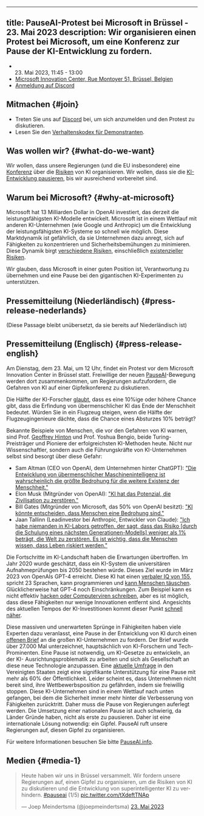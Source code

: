 

---
title: PauseAI-Protest bei Microsoft in Brüssel - 23. Mai 2023
description: Wir organisieren einen Protest bei Microsoft, um eine Konferenz zur Pause der KI-Entwicklung zu fordern.
---

<script>
    import WidgetConsent from '$lib/components/widget-consent/WidgetConsent.svelte'
</script>

- 23. Mai 2023, 11:45 - 13:00
- [Microsoft Innovation Center, Rue Montoyer 51, Brüssel, Belgien](https://goo.gl/maps/bvLbHDt61eSfpZV28?coh=178571&entry=tt)
- [Anmeldung auf Discord](https://discord.gg/2XXWXvErfA?event=1105793166927470592)

## Mitmachen {#join}

- Treten Sie uns auf [Discord](https://discord.gg/2XXWXvErfA?event=1105793166927470592) bei, um sich anzumelden und den Protest zu diskutieren.
- Lesen Sie den [Verhaltenskodex für Demonstranten](/protesters-code-of-conduct).

## Was wollen wir? {#what-do-we-want}

Wir wollen, dass unsere Regierungen (und die EU insbesondere) eine [Konferenz](/summit) über die [Risiken](/risks) von KI organisieren.
Wir wollen, dass sie die [KI-Entwicklung pausieren](/proposal), bis wir ausreichend vorbereitet sind.

## Warum bei Microsoft? {#why-at-microsoft}

Microsoft hat 13 Milliarden Dollar in OpenAI investiert, das derzeit die leistungsfähigsten KI-Modelle entwickelt.
Microsoft ist in einem Wettlauf mit anderen KI-Unternehmen (wie Google und Anthropic) um die Entwicklung der leistungsfähigsten KI-Systeme so schnell wie möglich.
Diese Marktdynamik ist gefährlich, da sie Unternehmen dazu anregt, sich auf Fähigkeiten zu konzentrieren und Sicherheitsbemühungen zu minimieren.
Diese Dynamik birgt [verschiedene Risiken](/risks), einschließlich [existenzieller Risiken](/xrisk).

Wir glauben, dass Microsoft in einer guten Position ist, Verantwortung zu übernehmen und eine Pause bei den gigantischen KI-Experimenten zu unterstützen.

## Pressemitteilung (Niederländisch) {#press-release-nederlands}

(Diese Passage bleibt unübersetzt, da sie bereits auf Niederländisch ist)

## Pressemitteilung (Englisch) {#press-release-english}

Am Dienstag, dem 23. Mai, um 12 Uhr, findet ein Protest vor dem Microsoft Innovation Center in Brüssel statt. Freiwillige der neuen [PauseAI](http://pauseai.info)-Bewegung werden dort zusammenkommen, um Regierungen aufzufordern, die Gefahren von KI auf einer Gipfelkonferenz zu diskutieren.

Die Hälfte der KI-Forscher [glaubt](https://aiimpacts.org/2022-expert-survey-on-progress-in-ai/), dass es eine 10%ige oder höhere Chance gibt, dass die Erfindung von übermenschlicher KI das Ende der Menschheit bedeutet. Würden Sie in ein Flugzeug steigen, wenn die Hälfte der Flugzeugingenieure dächte, dass die Chance eines Absturzes 10% beträgt?

Bekannte Beispiele von Menschen, die vor den Gefahren von KI warnen, sind Prof. [Geoffrey Hinton](https://www.reuters.com/technology/ai-pioneer-says-its-threat-world-may-be-more-urgent-than-climate-change-2023-05-05/) und Prof. Yoshua Bengio, beide Turing-Preisträger und Pioniere der erfolgreichsten KI-Methoden heute. Nicht nur Wissenschaftler, sondern auch die Führungskräfte von KI-Unternehmen selbst sind besorgt über diese Gefahr:

- Sam Altman (CEO von OpenAI, dem Unternehmen hinter ChatGPT): ["Die Entwicklung von übermenschlicher Maschinenintelligenz ist wahrscheinlich die größte Bedrohung für die weitere Existenz der Menschheit."](https://blog.samaltman.com/machine-intelligence-part-1)
- Elon Musk (Mitgründer von OpenAI): ["KI hat das Potenzial, die Zivilisation zu zerstören."](https://www.inc.com/ben-sherry/elon-musk-ai-has-the-potential-of-civilizational-destruction.html)
- Bill Gates (Mitgründer von Microsoft, das 50% von OpenAI besitzt): ["KI könnte entscheiden, dass Menschen eine Bedrohung sind."](https://www.denisonforum.org/daily-article/bill-gates-ai-humans-threat/)
- Jaan Tallinn (Leadinvestor bei Anthropic, Entwickler von Claude): ["Ich habe niemanden in KI-Labors getroffen, der sagt, dass das Risiko [durch die Schulung eines nächsten Generationen-Modells] weniger als 1% beträgt, die Welt zu zerstören. Es ist wichtig, dass die Menschen wissen, dass Leben riskiert werden."](https://twitter.com/liron/status/1656929936639430657)

Die Fortschritte im KI-Landschaft haben die Erwartungen übertroffen. Im Jahr 2020 wurde geschätzt, dass ein KI-System die universitären Aufnahmeprüfungen bis 2050 bestehen würde. Dieses Ziel wurde im März 2023 von OpenAIs GPT-4 erreicht. Diese KI hat einen [verbaler IQ von 155](https://bgr.com/tech/chatgpt-took-an-iq-test-and-its-score-was-sky-high/), spricht 23 Sprachen, kann programmieren und [kann Menschen täuschen](https://www.theinsaneapp.com/2023/03/gpt4-passed-captcha-test.html). Glücklicherweise hat GPT-4 noch Einschränkungen. Zum Beispiel kann es nicht effektiv [hacken oder Computerviren schreiben](https://pauseai.info/cybersecurity-risks), aber es ist möglich, dass diese Fähigkeiten nur wenige Innovationen entfernt sind. Angesichts des aktuellen Tempos der KI-Investitionen kommt dieser Punkt [schnell näher](https://pauseai.info/urgency).

Diese massiven und unerwarteten Sprünge in Fähigkeiten haben viele Experten dazu veranlasst, eine Pause in der Entwicklung von KI durch einen [offenen Brief](https://futureoflife.org/open-letter/pause-giant-ai-experiments/) an die großen KI-Unternehmen zu fordern. Der Brief wurde über 27.000 Mal unterzeichnet, hauptsächlich von KI-Forschern und Tech-Prominenten. Eine Pause ist notwendig, um KI-Gesetze zu entwickeln, an der KI- Ausrichtungsproblematik zu arbeiten und sich als Gesellschaft an diese neue Technologie anzupassen. Eine [aktuelle Umfrage](https://forum.effectivealtruism.org/posts/EoqeJCBiuJbMTKfPZ/unveiling-the-american-public-opinion-on-ai-moratorium-and) in den Vereinigten Staaten zeigt eine signifikante Unterstützung für eine Pause mit mehr als 60% der Öffentlichkeit. Leider scheint es, dass Unternehmen nicht bereit sind, ihre Wettbewerbsposition zu gefährden, indem sie freiwillig stoppen. Diese KI-Unternehmen sind in einem Wettlauf nach unten gefangen, bei dem die Sicherheit immer mehr hinter die Verbesserung von Fähigkeiten zurücktritt. Daher muss die Pause von Regierungen auferlegt werden. Die Umsetzung einer nationalen Pause ist auch schwierig, da Länder Gründe haben, nicht als erste zu pausieren. Daher ist eine internationale Lösung notwendig: ein Gipfel. PauseAI ruft unsere Regierungen auf, diesen Gipfel zu organisieren.

Für weitere Informationen besuchen Sie bitte [PauseAI.info](http://pauseai.info).

## Medien {#media-1}

<WidgetConsent>
<div>
<blockquote class="twitter-tweet"><p lang="en" dir="ltr">Heute haben wir uns in Brüssel versammelt. Wir fordern unsere Regierungen auf, einen Gipfel zu organisieren, um die Risiken von KI zu diskutieren und die Entwicklung von superintelligenter KI zu verhindern. <a href="https://twitter.com/hashtag/pauseai?src=hash&amp;ref_src=twsrc%5Etfw">#pauseai</a> (1/5) <a href="https://t.co/tXdeftTNAp">pic.twitter.com/tXdeftTNAp</a></p>&mdash; Joep Meindertsma (@joepmeindertsma) <a href="https://twitter.com/joepmeindertsma/status/1661047436905725953?ref_src=twsrc%5Etfw">23. Mai 2023</a></blockquote> <script async src="https://platform.twitter.com/widgets.js" charset="utf-8"></script>
</div>
</WidgetConsent>